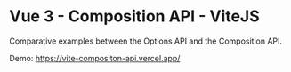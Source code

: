 # Vue 3 - Composition API - ViteJS

Comparative examples between the Options API and the Composition API. 

Demo: https://vite-compositon-api.vercel.app/

